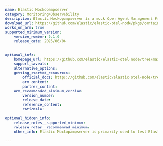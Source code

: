 ```yaml
---
name: Elastic Mockopampserver
category: Monitoring/Observability
description: Elastic Mockopampserver is a mock Open Agent Management Protocol (OpAMP) server from the Elastic OpenTelemetry Node.js project. It provides an HTTP-based server to log protobuf messages, support remote configuration, and simulate error cases for testing OpAMP clients.
download_url: https://github.com/elastic/elastic-otel-node/pkgs/container/elastic-otel-node%2Fmockopampserver
works_on_arm: true
supported_minimum_version:
    version_number: 0.1.0
    release_date: 2025/06/06
 
 
optional_info:
    homepage_url: https://github.com/elastic/elastic-otel-node/tree/main/packages/mockopampserver
    support_caveats:
    alternative_options:
    getting_started_resources:
        official_docs: https://github.com/elastic/elastic-otel-node/tree/main/packages/mockopampserver#usage
        arm_content:
        partner_content:
    arm_recommended_minimum_version:
        version_number:
        release_date:
        reference_content:
        rationale:
 
optional_hidden_info:
    release_notes__supported_minimum:
    release_notes__recommended_minimum:
    other_info: Elastic Mockopampserver is primarily used to test Elastic’s Node.js OpAMP client (@elastic/opamp-client-node) and other OpAMP client implementations. There are no release notes for the initial Linux/Arm64 support. Docker images for Linux/Arm64 are available from version 0.1.0 onwards. See [this release](https://github.com/elastic/elastic-otel-node/pkgs/container/elastic-otel-node%2Fmockopampserver/432027906?tag=0.1.0).
 
---
```

